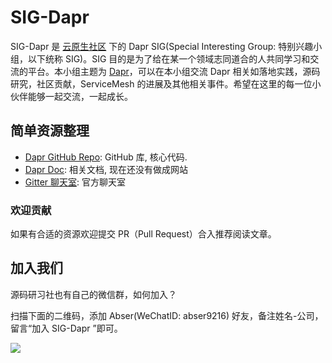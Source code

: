 # SIG-Dapr

SIG-Dapr 是 [云原生社区](https://cloudnative.to) 下的 Dapr SIG(Special Interesting Group: 特别兴趣小组，以下统称 SIG)。SIG 目的是为了给在某一个领域志同道合的人共同学习和交流的平台。本小组主题为 [Dapr](https://dapr.io/)，可以在本小组交流 Dapr 相关如落地实践，源码研究，社区贡献，ServiceMesh 的进展及其他相关事件。希望在这里的每一位小伙伴能够一起交流，一起成长。

## 简单资源整理
* [Dapr GitHub Repo](https://github.com/dapr/dapr): GitHub 库, 核心代码.
* [Dapr Doc](https://github.com/dapr/docs): 相关文档, 现在还没有做成网站
* [Gitter 聊天室](https://gitter.im/Dapr/community): 官方聊天室

### 欢迎贡献
如果有合适的资源欢迎提交 PR（Pull Request）合入推荐阅读文章。

## 加入我们

源码研习社也有自己的微信群，如何加入？

扫描下面的二维码，添加 Abser(WeChatID: abser9216) 好友，备注姓名-公司，留言“加入 SIG-Dapr ”即可。

![](https://i.loli.net/2020/10/01/D9Ryw8Qqn2zHaMK.jpg)
